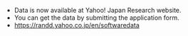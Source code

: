 * Data is now available at Yahoo! Japan Research website.
* You can get the data by submitting the application form. 
* https://randd.yahoo.co.jp/en/softwaredata
